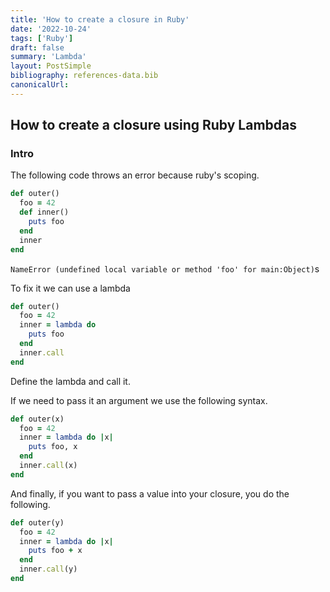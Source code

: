 ```yaml
---
title: 'How to create a closure in Ruby'
date: '2022-10-24'
tags: ['Ruby']
draft: false
summary: 'Lambda'
layout: PostSimple
bibliography: references-data.bib
canonicalUrl:
---
```


## How to create a closure using Ruby Lambdas

### Intro

The following code throws an error because ruby's scoping.

```ruby
def outer()
  foo = 42
  def inner()
    puts foo
  end
  inner
end
```

`NameError (undefined local variable or method 'foo' for main:Object)`s

To fix it we can use a lambda

```ruby
def outer()
  foo = 42
  inner = lambda do
    puts foo
  end
  inner.call
end
```

Define the lambda and call it.

If we need to pass it an argument we use the following syntax.

```ruby
def outer(x)
  foo = 42
  inner = lambda do |x|
    puts foo, x
  end
  inner.call(x)
end
```

And finally, if you want to pass a value into your closure, you do the following.

```ruby
def outer(y)
  foo = 42
  inner = lambda do |x|
    puts foo + x
  end
  inner.call(y)
end
```
